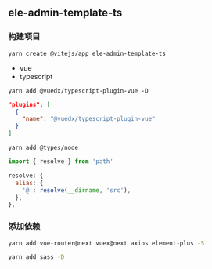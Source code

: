 ## ele-admin-template-ts

### 构建项目

`yarn create @vitejs/app ele-admin-template-ts`

- vue
- typescript

`yarn add @vuedx/typescript-plugin-vue -D`

```json
"plugins": [
  {
    "name": "@vuedx/typescript-plugin-vue"
  }
]
```

`yarn add @types/node`

```js
import { resolve } from 'path'

resolve: {
  alias: {
    '@': resolve(__dirname, 'src'),
  },
},
```

### 添加依赖

```bash
yarn add vue-router@next vuex@next axios element-plus -S

yarn add sass -D
```
